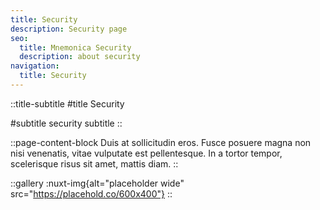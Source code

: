 ```yaml
---
title: Security
description: Security page
seo:
  title: Mnemonica Security
  description: about security
navigation:
  title: Security
---
```


::title-subtitle
#title
Security

#subtitle
security subtitle
::

::page-content-block
Duis at sollicitudin eros. Fusce posuere magna non nisi venenatis, vitae vulputate est pellentesque. In a tortor tempor, scelerisque risus sit amet, mattis diam.
::

::gallery
:nuxt-img{alt="placeholder wide" src="https://placehold.co/600x400"}
::
